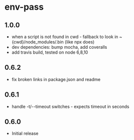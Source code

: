 env-pass
================
## 1.0.0
 - when a script is not found in cwd - fallback to look in ~{cwd}/node_modules/.bin (like npx does)
 - dev dependencies: bump mocha, add coveralls
 - add travis build, tested on node 6,8,10

## 0.6.2
 - fix broken links in package.json and readme

## 0.6.1
 - handle -t/--timeout switches - expects timeout in seconds

## 0.6.0
 - Initial release


